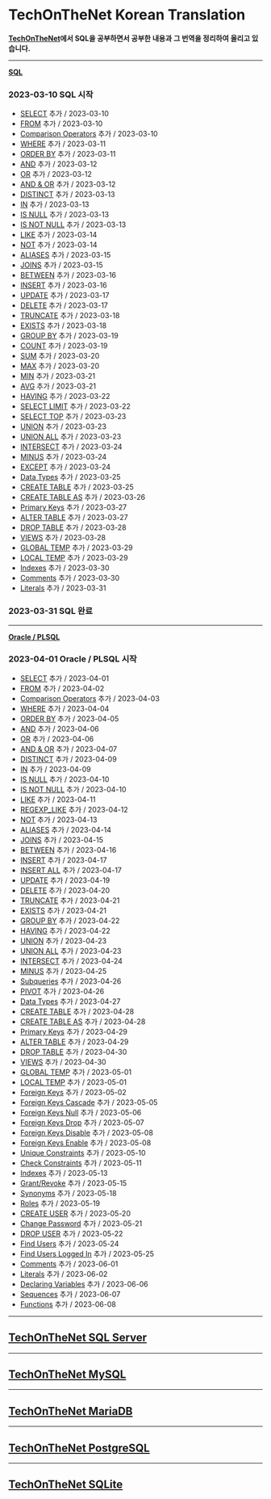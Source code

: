 # TechOnTheNet Korean Translation

**[TechOnTheNet](https://www.techonthenet.com/index.php)에서 SQL을 공부하면서 공부한 내용과 그 번역을 정리하여 올리고 있습니다.**

---
**[SQL](SQL)**

### 2023-03-10 SQL 시작
- [SELECT](SQL/SELECT.md) 추가 / 2023-03-10
- [FROM](SQL/FROM.md) 추가 / 2023-03-10
- [Comparison Operators](SQL/Comparison_Operators.md) 추가 / 2023-03-10
- [WHERE](SQL/WHERE.md) 추가 / 2023-03-11
- [ORDER BY](SQL/ORDER_BY.md) 추가 / 2023-03-11
- [AND](SQL/AND.md) 추가 / 2023-03-12
- [OR](SQL/OR.md) 추가 / 2023-03-12
- [AND & OR](SQL/AND_OR.md) 추가 / 2023-03-12
- [DISTINCT](SQL/DISTINCT.md) 추가 / 2023-03-13
- [IN](SQL/IN.md) 추가 / 2023-03-13
- [IS NULL](SQL/IS_NULL.md) 추가 / 2023-03-13
- [IS NOT NULL](SQL/IS_NOT_NULL.md) 추가 / 2023-03-13
- [LIKE](SQL/LIKE.md) 추가 / 2023-03-14
- [NOT](SQL/NOT.md) 추가 / 2023-03-14
- [ALIASES](SQL/ALIASES.md) 추가 / 2023-03-15
- [JOINS](SQL/JOINS.md) 추가 / 2023-03-15
- [BETWEEN](SQL/BETWEEN.md) 추가 / 2023-03-16
- [INSERT](SQL/INSERT.md) 추가 / 2023-03-16
- [UPDATE](SQL/UPDATE.md) 추가 / 2023-03-17
- [DELETE](SQL/DELETE.md) 추가 / 2023-03-17
- [TRUNCATE](SQL/TRUNCATE.md) 추가 / 2023-03-18
- [EXISTS](SQL/EXISTS.md) 추가 / 2023-03-18
- [GROUP BY](SQL/GROUP_BY.md) 추가 / 2023-03-19
- [COUNT](SQL/COUNT.md) 추가 / 2023-03-19
- [SUM](SQL/SUM.md) 추가 / 2023-03-20
- [MAX](SQL/MAX.md) 추가 / 2023-03-20
- [MIN](SQL/MIN.md) 추가 / 2023-03-21
- [AVG](SQL/AVG.md) 추가 / 2023-03-21
- [HAVING](SQL/HAVING.md) 추가 / 2023-03-22
- [SELECT LIMIT](SQL/SELECT_LIMIT.md) 추가 / 2023-03-22
- [SELECT TOP](SQL/SELECT_TOP.md) 추가 / 2023-03-23
- [UNION](SQL/UNION.md) 추가 / 2023-03-23
- [UNION ALL](SQL/UNION_ALL.md) 추가 / 2023-03-23
- [INTERSECT](SQL/INTERSECT.md) 추가 / 2023-03-24
- [MINUS](SQL/MINUS.md) 추가 / 2023-03-24
- [EXCEPT](SQL/EXCEPT.md) 추가 / 2023-03-24
- [Data Types](SQL/Data_Types.md) 추가 / 2023-03-25
- [CREATE TABLE](SQL/CREATE_TABLE.md) 추가 / 2023-03-25
- [CREATE TABLE AS](SQL/CREATE_TABLE_AS.md) 추가 / 2023-03-26
- [Primary Keys](SQL/Primary_Keys.md) 추가 / 2023-03-27
- [ALTER TABLE](SQL/ALTER_TABLE.md) 추가 / 2023-03-27
- [DROP TABLE](SQL/DROP_TABLE.md) 추가 / 2023-03-28
- [VIEWS](SQL/VIEWS.md) 추가 / 2023-03-28
- [GLOBAL TEMP](SQL/GLOBAL_TEMP.md) 추가 / 2023-03-29
- [LOCAL TEMP](SQL/LOCAL_TEMP.md) 추가 / 2023-03-29
- [Indexes](SQL/Indexes.md) 추가 / 2023-03-30
- [Comments](SQL/Comments.md) 추가 / 2023-03-30
- [Literals](SQL/Literals.md) 추가 / 2023-03-31
### 2023-03-31 SQL 완료

---
**[Oracle / PLSQL](PLSQL)**

### 2023-04-01 Oracle / PLSQL 시작
- [SELECT](PLSQL/SELECT.md) 추가 / 2023-04-01
- [FROM](PLSQL/FROM.md) 추가 / 2023-04-02
- [Comparison Operators](PLSQL/Comparison_Operators.md) 추가 / 2023-04-03
- [WHERE](PLSQL/WHERE.md) 추가 / 2023-04-04
- [ORDER BY](PLSQL/ORDER_BY.md) 추가 / 2023-04-05
- [AND](PLSQL/AND.md) 추가 / 2023-04-06
- [OR](PLSQL/OR.md) 추가 / 2023-04-06
- [AND & OR](PLSQL/AND_OR.md) 추가 / 2023-04-07
- [DISTINCT](PLSQL/DISTINCT.md) 추가 / 2023-04-09
- [IN](PLSQL/IN.md) 추가 / 2023-04-09
- [IS NULL](PLSQL/IS_NULL.md) 추가 / 2023-04-10
- [IS NOT NULL](PLSQL/IS_NOT_NULL.md) 추가 / 2023-04-10
- [LIKE](PLSQL/LIKE.md) 추가 / 2023-04-11
- [REGEXP_LIKE](PLSQL/REGEXP_LIKE.md) 추가 / 2023-04-12
- [NOT](PLSQL/NOT.md) 추가 / 2023-04-13
- [ALIASES](PLSQL/ALIASES.md) 추가 / 2023-04-14
- [JOINS](PLSQL/JOINS.md) 추가 / 2023-04-15
- [BETWEEN](PLSQL/BETWEEN.md) 추가 / 2023-04-16
- [INSERT](PLSQL/INSERT.md) 추가 / 2023-04-17
- [INSERT ALL](PLSQL/INSERT_ALL.md) 추가 / 2023-04-17
- [UPDATE](PLSQL/UPDATE.md) 추가 / 2023-04-19
- [DELETE](PLSQL/DELETE.md) 추가 / 2023-04-20
- [TRUNCATE](PLSQL/TRUNCATE.md) 추가 / 2023-04-21
- [EXISTS](PLSQL/EXISTS.md) 추가 / 2023-04-21
- [GROUP BY](PLSQL/GROUP_BY.md) 추가 / 2023-04-22
- [HAVING](PLSQL/HAVING.md) 추가 / 2023-04-22
- [UNION](PLSQL/UNION.md) 추가 / 2023-04-23
- [UNION ALL](PLSQL/UNION_ALL.md) 추가 / 2023-04-23
- [INTERSECT](PLSQL/INTERSECT.md) 추가 / 2023-04-24
- [MINUS](PLSQL/MINUS.md) 추가 / 2023-04-25
- [Subqueries](PLSQL/Subqueries.md) 추가 / 2023-04-26
- [PIVOT](PLSQL/PIVOT.md) 추가 / 2023-04-26
- [Data Types](PLSQL/Data_Types.md) 추가 / 2023-04-27
- [CREATE TABLE](PLSQL/CREATE_TABLE.md) 추가 / 2023-04-28
- [CREATE TABLE AS](PLSQL/CREATE_TABLE_AS.md) 추가 / 2023-04-28
- [Primary Keys](PLSQL/Primary_Keys.md) 추가 / 2023-04-29
- [ALTER TABLE](PLSQL/ALTER_TABLE.md) 추가 / 2023-04-29
- [DROP TABLE](PLSQL/DROP_TABLE.md) 추가 / 2023-04-30
- [VIEWS](PLSQL/VIEWS.md) 추가 / 2023-04-30
- [GLOBAL TEMP](PLSQL/GLOBAL_TEMP.md) 추가 / 2023-05-01
- [LOCAL TEMP](PLSQL/LOCAL_TEMP.md) 추가 / 2023-05-01
- [Foreign Keys](PLSQL/Foreign_Keys.md) 추가 / 2023-05-02
- [Foreign Keys Cascade](PLSQL/Foreign_Keys_Cascade.md) 추가 / 2023-05-05
- [Foreign Keys Null](PLSQL/Foreign_Keys_Null.md) 추가 / 2023-05-06
- [Foreign Keys Drop](PLSQL/Foreign_Keys_Drop.md) 추가 / 2023-05-07
- [Foreign Keys Disable](PLSQL/Foreign_Keys_Disable.md) 추가 / 2023-05-08
- [Foreign Keys Enable](PLSQL/Foreign_Keys_Enable.md) 추가 / 2023-05-08
- [Unique Constraints](PLSQL/UNIQUE_Constraints.md) 추가 / 2023-05-10
- [Check Constraints](PLSQL/CHECK_Constraints.md) 추가 / 2023-05-11
- [Indexes](PLSQL/Indexes.md) 추가 / 2023-05-13
- [Grant/Revoke](PLSQL/Grant_Revoke.md) 추가 / 2023-05-15
- [Synonyms](PLSQL/Synonyms.md) 추가 / 2023-05-18
- [Roles](PLSQL/Roles.md) 추가 / 2023-05-19
- [CREATE USER](PLSQL/CREATE_USER.md) 추가 / 2023-05-20
- [Change Password](PLSQL/Change_Password.md) 추가 / 2023-05-21
- [DROP USER](PLSQL/DROP_USER.md) 추가 / 2023-05-22
- [Find Users](PLSQL/Find_Users.md) 추가 / 2023-05-24
- [Find Users Logged In](PLSQL/Find_Users_Logged_In.md) 추가 / 2023-05-25
- [Comments](PLSQL/Comments.md) 추가 / 2023-06-01
- [Literals](PLSQL/Literals.md) 추가 / 2023-06-02
- [Declaring Variables](PLSQL/Declaring_Variables.md) 추가 / 2023-06-06
- [Sequences](PLSQL/Sequences.md) 추가 / 2023-06-07
- [Functions](PLSQL/Functions.md) 추가 / 2023-06-08

---
## [TechOnTheNet SQL Server](https://www.techonthenet.com/sql_server/index.php)

---
## [TechOnTheNet MySQL](https://www.techonthenet.com/mysql/index.php)

---
## [TechOnTheNet MariaDB](https://www.techonthenet.com/mariadb/index.php)

---
## [TechOnTheNet PostgreSQL](https://www.techonthenet.com/postgresql/index.php)

---
## [TechOnTheNet SQLite](https://www.techonthenet.com/sqlite/index.php)